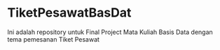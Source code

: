# TiketPesawatBasDat
Ini adalah repository untuk Final Project Mata Kuliah Basis Data dengan tema pemesanan Tiket Pesawat
